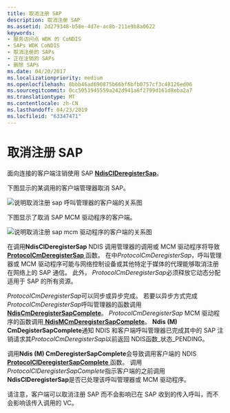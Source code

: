 ```yaml
---
title: 取消注册 SAP
description: 取消注册 SAP
ms.assetid: 2d279348-b58e-4d7e-ac8b-211e9b8a0622
keywords:
- 服务访问点 WDK 的 CoNDIS
- SAPs WDK CoNDIS
- 取消注册的 SAPs
- 正在注销的 SAPs
- 删除 SAPs
ms.date: 04/20/2017
ms.localizationpriority: medium
ms.openlocfilehash: 8bbb46ad690875b66bf6bfb0757cf3c48126ed06
ms.sourcegitcommit: 0cc5051945559a242d941a6f2799d161d8eba2a7
ms.translationtype: MT
ms.contentlocale: zh-CN
ms.lasthandoff: 04/23/2019
ms.locfileid: "63347471"
---
```

# <a name="deregistering-a-sap"></a>取消注册 SAP





面向连接的客户端注销使用 SAP [ **NdisClDeregisterSap**](https://msdn.microsoft.com/library/windows/hardware/ff561628)。

下图显示的某调用的客户端管理器取消 SAP。

![说明取消注册 sap 呼叫管理器的客户端的关系图](images/cm-04.png)

下图显示了取消 SAP MCM 驱动程序的客户端。

![说明取消注册 sap mcm 驱动程序的客户端的关系图](images/fig1-04.png)

在调用**NdisClDeregisterSap** NDIS 调用管理器的调用或 MCM 驱动程序将导致[ **ProtocolCmDeregisterSap** ](https://msdn.microsoft.com/library/windows/hardware/ff570243)函数。 在中*ProtocolCmDeregisterSap*，呼叫管理器或 MCM 驱动程序可能与网络控制设备或其他特定于媒体的代理能够取消注册在网络上的 SAP 通信。 此外， *ProtocolCmDeregisterSap*必须释放它动态分配适用于 SAP 的所有资源。

*ProtocolCmDeregisterSap*可以同步或异步完成。 若要以异步方式完成*ProtocolCmDeregisterSap*呼叫管理器的函数调用[ **NdisCmDeregisterSapComplete**](https://msdn.microsoft.com/library/windows/hardware/ff561659)。 *ProtocolCmDeregisterSap* MCM 驱动程序的函数调用[ **NdisMCmDeregisterSapComplete**](https://msdn.microsoft.com/library/windows/hardware/ff562821)。 **Ndis (M) CmDegisterSapComplete**通知 NDIS 和客户端呼叫管理器已完成其中的 SAP 注销请求其*ProtocolCmDeregisterSap*以前返回 NDIS函数\_状态\_PENDING。

调用**Ndis (M) CmDeregisterSapComplete**会导致调用客户端的 NDIS [ **ProtocolClDeregisterSapComplete** ](https://msdn.microsoft.com/library/windows/hardware/ff570226)函数。 调用*ProtocolClDeregisterSapComplete*指示客户端的之前调用**NdisClDeregisterSap**是否已处理该呼叫管理器或 MCM 驱动程序。

请注意，客户端可以取消注册 SAP 而不会影响已在 SAP 收到的传入呼叫，而不会影响该传入调用的 VC。

 

 





